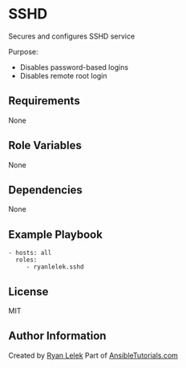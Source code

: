 SSHD
====

Secures and configures SSHD service  

Purpose:

- Disables password-based logins
- Disables remote root login

Requirements
------------

None

Role Variables
--------------

None

Dependencies
------------

None

Example Playbook
----------------

    - hosts: all
      roles:
         - ryanlelek.sshd

License
-------

MIT

Author Information
------------------

Created by [Ryan Lelek](https://www.ryanlelek.com)
Part of [AnsibleTutorials.com](http://www.ansibletutorials.com)
